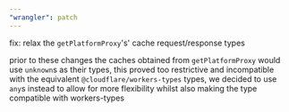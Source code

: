 ```yaml
---
"wrangler": patch
---
```


fix: relax the `getPlatformProxy`'s' cache request/response types

prior to these changes the caches obtained from `getPlatformProxy`
would use `unknown`s as their types, this proved too restrictive
and incompatible with the equivalent `@cloudflare/workers-types`
types, we decided to use `any`s instead to allow for more flexibility
whilst also making the type compatible with workers-types

